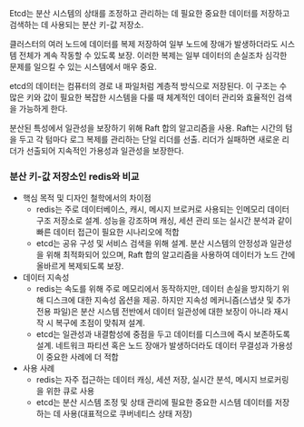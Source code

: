 Etcd는 분산 시스템의 상태를 조정하고 관리하는 데 필요한 중요한 데이터를 저장하고 검색하는 데 사용되는 분산 키-값 저장소.

클러스터의 여러 노드에 데이터를 복제 저장하여 일부 노드에 장애가 발생하더라도 시스템 전체가 계속 작동할 수 있도록 보장. 이러한 복제는 일부 데이터의 손실조차 심각한 문제를 일으킬 수 있는 시스템에서 매우 중요.

etcd의 데이터는 컴퓨터의 경로 내 파일처럼 계층적 방식으로 저장된다. 이 구조는 수 많은 키와 값이 필요한 복잡한 시스템을 다룰 때 체계적인 데이터 관리와 효율적인 검색을 가능하게 한다.

분산된 특성에서 일관성을 보장하기 위해 Raft 합의 알고리즘을 사용. Raft는 시간의 텀을 두고 각 텀마다 로그 복제를 관리하는 단일 리더를 선출. 리더가 실패하면 새로운 리더가 선출되어 지속적인 가용성과 일관성을 보장한다.

### 분산 키-값 저장소인 redis와 비교

- 핵심 목적 및 디자인 철학에서의 차이점
  - redis는 주로 데이터베이스, 캐시, 메시지 브로커로 사용되는 인메모리 데이터 구조 저장소로 설계. 성능을 강조하며 캐싱, 세션 관리 또는 실시간 분석과 같이 빠른 데이터 접근이 필요한 시나리오에 적합
  - etcd는 공유 구성 및 서비스 검색을 위해 설계. 분산 시스템의 안정성과 일관성을 위해 최적화되어 있으며, Raft 합의 알고리즘을 사용하여 데이터가 노드 간에 올바르게 복제되도록 보장.
- 데이터 지속성
  - redis는 속도를 위해 주로 메모리에서 동작하지만, 데이터 손실을 방지하기 위해 디스크에 대한 지속성 옵션을 제공. 하지만 지속성 메커니즘(스냅샷 및 추가 전용 파일)은 분산 시스템 전반에서 데이터 일관성에 대한 보장이 아니라 재시작 시 복구에 초점이 맞춰져 설계.
  - etcd는 일관성과 내결함성에 중점을 두고 데이터를 디스크에 즉시 보존하도록 설계. 네트워크 파티션 혹은 노드 장애가 발생하더라도 데이터 무결성과 가용성이 중요한 사례에 더 적합
- 사용 사례
  - redis는 자주 접근하는 데이터 캐싱, 세션 저장, 실시간 분석, 메시지 브로커링을 위한 큐로 사용
  - etcd는 분산 시스템 조정 및 상태 관리에 필요한 중요한 시스템 데이터를 저장하는 데 사용(대표적으로 쿠버네티스 상태 저장)